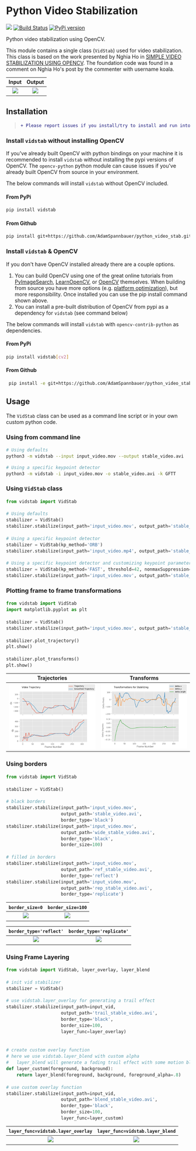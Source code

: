 # Python Video Stabilization

![](https://img.shields.io/badge/Lifecycle-Maturing-yellow.svg) [![Build Status](https://travis-ci.org/AdamSpannbauer/python_video_stab.svg?branch=master)](https://travis-ci.org/AdamSpannbauer/python_video_stab) [![PyPi version](https://pypip.in/v/vidstab/badge.png)](https://crate.io/packages/vidstab/)

 Python video stabilization using OpenCV. 
 
 This module contains a single class (`VidStab`) used for video stabilization. This class is based on the work presented by Nghia Ho in [SIMPLE VIDEO STABILIZATION USING OPENCV](http://nghiaho.com/?p=2093). The foundation code was found in a comment on Nghia Ho's post by the commenter with username koala.
 
 Input                           |  Output
:-------------------------------:|:-------------------------:
![](readme/input_ostrich.gif)    |  ![](readme/stable_ostrich.gif)
 
## Installation

> ```diff
> + Please report issues if you install/try to install and run into problems!
> ```

### Install `vidstab` without installing OpenCV

If you've already built OpenCV with python bindings on your machine it is recommended to install `vidstab` without installing the pypi versions of OpenCV.  The `opencv-python` python module can cause issues if you've already built OpenCV from source in your environment.

The below commands will install `vidstab` without OpenCV included.

#### From PyPi

```bash
pip install vidstab
```

#### From Github

```bash
pip install git+https://github.com/AdamSpannbauer/python_video_stab.git
```

### Install `vidstab` & OpenCV

If you don't have OpenCV installed already there are a couple options.  

1. You can build OpenCV using one of the great online tutorials from [PyImageSearch](https://www.pyimagesearch.com/), [LearnOpenCV](https://www.learnopencv.com/), or [OpenCV](https://docs.opencv.org/3.0-beta/doc/py_tutorials/py_setup/py_table_of_contents_setup/py_table_of_contents_setup.html#py-table-of-content-setup) themselves.  When building from source you have more options (e.g. [platform optimization](https://www.pyimagesearch.com/2017/10/09/optimizing-opencv-on-the-raspberry-pi/)), but more responsibility.  Once installed you can use the pip install command shown above.
2. You can install a pre-built distribution of OpenCV from pypi as a dependency for `vidstab` (see command below)

The below commands will install `vidstab` with `opencv-contrib-python` as dependencies.

#### From PyPi

```bash
pip install vidstab[cv2]
```

#### From Github

```bash
 pip install -e git+https://github.com/AdamSpannbauer/python_video_stab.git#egg=vidstab[cv2]
```

## Usage

The `VidStab` class can be used as a command line script or in your own custom python code.

### Using from command line

```bash
# Using defaults
python3 -m vidstab --input input_video.mov --output stable_video.avi
```

```bash
# Using a specific keypoint detector
python3 -m vidstab -i input_video.mov -o stable_video.avi -k GFTT
```

### Using `VidStab` class

```python
from vidstab import VidStab

# Using defaults
stabilizer = VidStab()
stabilizer.stabilize(input_path='input_video.mov', output_path='stable_video.avi')

# Using a specific keypoint detector
stabilizer = VidStab(kp_method='ORB')
stabilizer.stabilize(input_path='input_video.mp4', output_path='stable_video.avi')

# Using a specific keypoint detector and customizing keypoint parameters
stabilizer = VidStab(kp_method='FAST', threshold=42, nonmaxSuppression=False)
stabilizer.stabilize(input_path='input_video.mov', output_path='stable_video.avi')
```

### Plotting frame to frame transformations

```python
from vidstab import VidStab
import matplotlib.pyplot as plt

stabilizer = VidStab()
stabilizer.stabilize(input_path='input_video.mov', output_path='stable_video.avi')

stabilizer.plot_trajectory()
plt.show()

stabilizer.plot_transforms()
plt.show()
```

Trajectories                     |  Transforms
:-------------------------------:|:-------------------------:
![](readme/trajectory_plot.png)  |  ![](readme/transforms_plot.png)

### Using borders

```python
from vidstab import VidStab

stabilizer = VidStab()

# black borders
stabilizer.stabilize(input_path='input_video.mov', 
                     output_path='stable_video.avi', 
                     border_type='black')
stabilizer.stabilize(input_path='input_video.mov', 
                     output_path='wide_stable_video.avi', 
                     border_type='black', 
                     border_size=100)

# filled in borders
stabilizer.stabilize(input_path='input_video.mov', 
                     output_path='ref_stable_video.avi', 
                     border_type='reflect')
stabilizer.stabilize(input_path='input_video.mov', 
                     output_path='rep_stable_video.avi', 
                     border_type='replicate')
```

`border_size=0`                  |  `border_size=100`
:-------------------------------:|:-------------------------:
![](readme/stable_ostrich.gif)   |  ![](readme/wide_stable_ostrich.gif)

`border_type='reflect'`                 |  `border_type='replicate'`
:--------------------------------------:|:-------------------------:
![](readme/reflect_stable_ostrich.gif)  |  ![](readme/replicate_stable_ostrich.gif)

### Using Frame Layering

```python
from vidstab import VidStab, layer_overlay, layer_blend

# init vid stabilizer
stabilizer = VidStab()

# use vidstab.layer_overlay for generating a trail effect
stabilizer.stabilize(input_path=input_vid,
                     output_path='trail_stable_video.avi',
                     border_type='black',
                     border_size=100,
                     layer_func=layer_overlay)


# create custom overlay function
# here we use vidstab.layer_blend with custom alpha
#   layer_blend will generate a fading trail effect with some motion blur
def layer_custom(foreground, background):
    return layer_blend(foreground, background, foreground_alpha=.8)

# use custom overlay function
stabilizer.stabilize(input_path=input_vid,
                     output_path='blend_stable_video.avi',
                     border_type='black',
                     border_size=100,
                     layer_func=layer_custom)
```

`layer_func=vidstab.layer_overlay`     |  `layer_func=vidstab.layer_blend`
:--------------------------------------:|:-------------------------:
![](https://discourse-cdn-sjc2.com/standard16/uploads/pyimagesearch/original/2X/b/bf2996f1d2ae18801e40838c89c08ad0d30cfdc9.gif)  |  ![](https://discourse-cdn-sjc2.com/standard16/uploads/pyimagesearch/original/2X/f/f688787217fac5f1b5e7597a55ff063cc1fbd544.gif)
